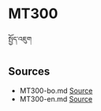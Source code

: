 # MT300
སྤྱོད་འཇུག

## Sources
- MT300-bo.md [Source](https://bo.wikipedia.org/wiki/%E0%BD%96%E0%BE%B1%E0%BD%84%E0%BC%8B%E0%BD%86%E0%BD%B4%E0%BD%96%E0%BC%8B%E0%BD%A6%E0%BD%BA%E0%BD%98%E0%BD%A6%E0%BC%8B%E0%BD%91%E0%BD%94%E0%BD%A0%E0%BD%B2%E0%BC%8B%E0%BD%A6%E0%BE%A4%E0%BE%B1%E0%BD%BC%E0%BD%91%E0%BC%8B%E0%BD%94%E0%BC%8B%E0%BD%A3%E0%BC%8B%E0%BD%A0%E0%BD%87%E0%BD%B4%E0%BD%82%E0%BC%8B%E0%BD%94%E0%BC%8D)
- MT300-en.md [Source]()
